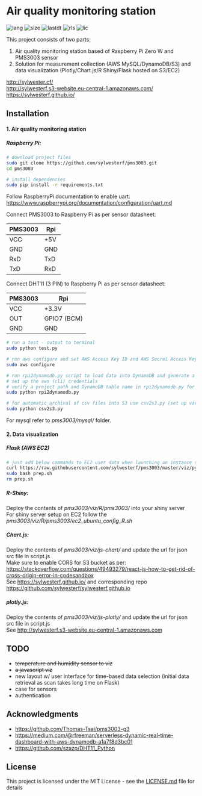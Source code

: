 # Air quality monitoring station 
![lang](https://img.shields.io/github/languages/top/sylwesterf/pms3003.svg?style=flat)
![size](https://img.shields.io/github/repo-size/sylwesterf/pms3003.svg?style=flat)
![lastdt](https://img.shields.io/github/last-commit/sylwesterf/pms3003.svg?style=flat)
![rls](https://img.shields.io/github/release-date-pre/sylwesterf/pms3003.svg?style=flat)
![lic](https://img.shields.io/github/license/sylwesterf/pms3003.svg)

This project consists of two parts:
1. Air quality monitoring station based of Raspberry Pi Zero W and PMS3003 sensor
2. Solution for measurement collection (AWS MySQL/DynamoDB/S3) and data visualization (Plotly/Chart.js/R Shiny/Flask hosted on S3/EC2)

http://sylwester.cf/</br>
http://sylwesterf.s3-website.eu-central-1.amazonaws.com/</br>
https://sylwesterf.github.io/

## Installation
#### 1. Air quality monitoring station

##### Raspberry Pi:

```sh
# download project files
sudo git clone https://github.com/sylwesterf/pms3003.git
cd pms3003

# install dependencies
sudo pip install -r requirements.txt
```

Follow RaspberryPi documentation to enable uart: https://www.raspberrypi.org/documentation/configuration/uart.md

Connect PMS3003 to Raspberry Pi as per sensor datasheet:

| PMS3003       | Rpi           |
|           --- |---            |
| VCC           | +5V           |
| GND           | GND           |
| RxD           | TxD           |
| TxD           | RxD           |


Connect DHT11 (3 PIN) to Raspberry Pi as per sensor datasheet:

| PMS3003       | Rpi           |
|           --- |---            |
| VCC           | +3.3V         |
| OUT           | GPIO7 (BCM)   |
| GND           | GND           |

```sh
# run a test - output to terminal
sudo python test.py

# run aws configure and set AWS Access Key ID and AWS Secret Access Key for DynamoDB/S3 upload
sudo aws configure

# run rpi2dynamodb.py script to load data into DynamoDB and generate a (backup) csv file on Raspberry Pi
# set up the aws (cli) credentials
# verify a project path and DynamoDB table name in rpi2dynamodb.py for csv/DynamoDB output 
sudo python rpi2dynamodb.py

# for automatic archival of csv files into S3 use csv2s3.py (set up variables first)
sudo python csv2s3.py
```
For mysql refer to *pms3003/mysql/* folder.

#### 2. Data visualization 

##### Flask (AWS EC2)
```sh
# just add below commands to EC2 user data when launching an instance or ssh into it and run it afterwards
curl https://raw.githubusercontent.com/sylwesterf/pms3003/master/viz/py/prep.sh -o prep.sh
sudo bash prep.sh
rm prep.sh
```

##### R-Shiny:
Deploy the contents of *pms3003/viz/R/pms3003/* into your shiny server </br>
For shiny server setup on EC2 follow the *pms3003/viz/R/pms3003/ec2_ubuntu_config_R.sh*

##### Chart.js:
Deploy the contents of *pms3003/viz/js-chart/* and update the url for json src file in script.js </br>
Make sure to enable CORS for S3 bucket as per: https://stackoverflow.com/questions/49493279/react-js-how-to-get-rid-of-cross-origin-error-in-codesandbox </br>
See https://sylwesterf.github.io/ and corresponding repo https://github.com/sylwesterf/sylwesterf.github.io

##### plotly.js:
Deploy the contents of *pms3003/viz/js-plotly/* and update the url for json src file in script.js </br>
See http://sylwesterf.s3-website.eu-central-1.amazonaws.com

## TODO
- ~~temperature and humidity sensor to viz~~
- ~~a javascript viz~~
- new layout w/ user interface for time-based data selection (initial data retrieval as scan takes long time on Flask)
- case for sensors 
- authentication

## Acknowledgments
- https://github.com/Thomas-Tsai/pms3003-g3
- https://medium.com/@rfreeman/serverless-dynamic-real-time-dashboard-with-aws-dynamodb-a1a7f8d3bc01
- https://github.com/szazo/DHT11_Python

## License
This project is licensed under the MIT License - see the [LICENSE.md](LICENSE.md) file for details

